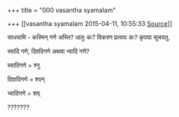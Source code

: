 +++
title = "000 vasantha syamalam"

+++
[[vasantha syamalam	2015-04-11, 10:55:33 [Source](https://groups.google.com/g/samskrita/c/7HQCpHzT_YE)]]



साधयामि - कस्मिन् गणे अस्ति? धातुः कः? विकरण प्रत्ययः कः? कृपया सूचयतु.

स्वादि गणे, दिवदिगणे अथवा भ्वादि गणे?

स्वादिगणे = श्नु

दिवादिगणे = श्यन्

भ्वादिगणे = शप्

???????

